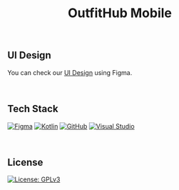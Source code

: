 <div align="center">

# OutfitHub Mobile

</div>

<br>

## UI Design
You can check our <a href="https://documenter.getpostman.com/">UI Design</a> using Figma.

<br>

## Tech Stack
[![Figma](https://img.shields.io/badge/Figma-%23F24E1E.svg?style=plastic&logo=figma&logoColor=white)](https://www.figma.com/) [![Kotlin](https://img.shields.io/badge/Kotlin-%237F52FF.svg?style=plastic&logo=kotlin&logoColor=white)](https://kotlinlang.org/) [![GitHub](https://img.shields.io/badge/GitHub-%23121011.svg?style=plastic&logo=github&logoColor=white)](https://github.com/) [![Visual Studio](https://img.shields.io/badge/Visual%20Studio-5C2D91.svg?style=plastic&logo=visual-studio&logoColor=white)](https://visualstudio.microsoft.com/)

<br>

## License
[![License: GPLv3](https://img.shields.io/badge/License-GPLv3-blue.svg?style=plastic)](https://www.gnu.org/licenses/gpl-3.0)
